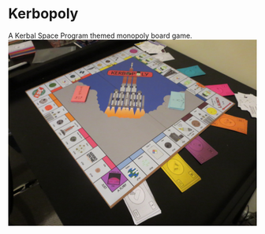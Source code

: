 # Kerbopoly
A Kerbal Space Program themed monopoly board game.
![](readme_imgs/IMG_0855.JPG?raw=Ture "Compleated Board")
